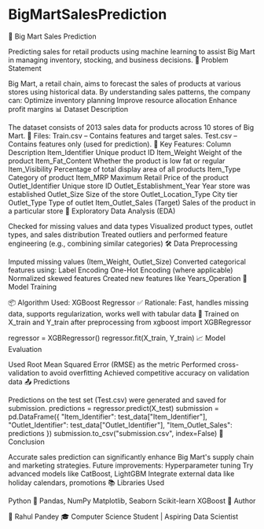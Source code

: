 # BigMartSalesPrediction

🛒 Big Mart Sales Prediction

Predicting sales for retail products using machine learning to assist Big Mart in managing inventory, stocking, and business decisions.
📌 Problem Statement

Big Mart, a retail chain, aims to forecast the sales of products at various stores using historical data. By understanding sales patterns, the company can:
Optimize inventory planning
Improve resource allocation
Enhance profit margins
📊 Dataset Description

The dataset consists of 2013 sales data for products across 10 stores of Big Mart.
📁 Files:
Train.csv – Contains features and target sales.
Test.csv – Contains features only (used for prediction).
🧾 Key Features:
Column	Description
Item_Identifier	Unique product ID
Item_Weight	Weight of the product
Item_Fat_Content	Whether the product is low fat or regular
Item_Visibility	Percentage of total display area of all products
Item_Type	Category of product
Item_MRP	Maximum Retail Price of the product
Outlet_Identifier	Unique store ID
Outlet_Establishment_Year	Year store was established
Outlet_Size	Size of the store
Outlet_Location_Type	City tier
Outlet_Type	Type of outlet
Item_Outlet_Sales	(Target) Sales of the product in a particular store
🧪 Exploratory Data Analysis (EDA)

Checked for missing values and data types
Visualized product types, outlet types, and sales distribution
Treated outliers and performed feature engineering (e.g., combining similar categories)
🛠️ Data Preprocessing

Imputed missing values (Item_Weight, Outlet_Size)
Converted categorical features using:
Label Encoding
One-Hot Encoding (where applicable)
Normalized skewed features
Created new features like Years_Operation
🤖 Model Training

📦 Algorithm Used: XGBoost Regressor
✅ Rationale: Fast, handles missing data, supports regularization, works well with tabular data
🧠 Trained on X_train and Y_train after preprocessing
from xgboost import XGBRegressor

regressor = XGBRegressor()
regressor.fit(X_train, Y_train)
📈 Model Evaluation

Used Root Mean Squared Error (RMSE) as the metric
Performed cross-validation to avoid overfitting
Achieved competitive accuracy on validation data
📤 Predictions

Predictions on the test set (Test.csv) were generated and saved for submission.
predictions = regressor.predict(X_test)
submission = pd.DataFrame({
    "Item_Identifier": test_data["Item_Identifier"],
    "Outlet_Identifier": test_data["Outlet_Identifier"],
    "Item_Outlet_Sales": predictions
})
submission.to_csv("submission.csv", index=False)
📌 Conclusion

Accurate sales prediction can significantly enhance Big Mart's supply chain and marketing strategies.
Future improvements:
Hyperparameter tuning
Try advanced models like CatBoost, LightGBM
Integrate external data like holiday calendars, promotions
📚 Libraries Used

Python 🐍
Pandas, NumPy
Matplotlib, Seaborn
Scikit-learn
XGBoost
🚀 Author

👤 Rahul Pandey
🎓 Computer Science Student | Aspiring Data Scientist

